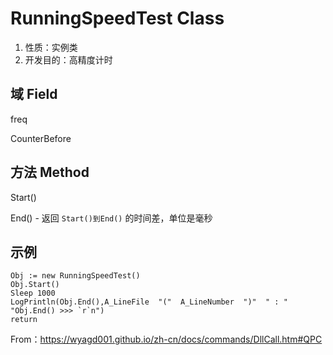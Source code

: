 # RunningSpeedTest Class

1.  性质：实例类
2.	开发目的：高精度计时

## 域 Field

freq

CounterBefore

## 方法 Method

Start()

End() - 返回 `Start()到End()` 的时间差，单位是毫秒

## 示例

```autohotkey
Obj := new RunningSpeedTest()
Obj.Start()
Sleep 1000
LogPrintln(Obj.End(),A_LineFile  "("  A_LineNumber  ")"  " : " "Obj.End() >>> `r`n")
return
```

 From：https://wyagd001.github.io/zh-cn/docs/commands/DllCall.htm#QPC